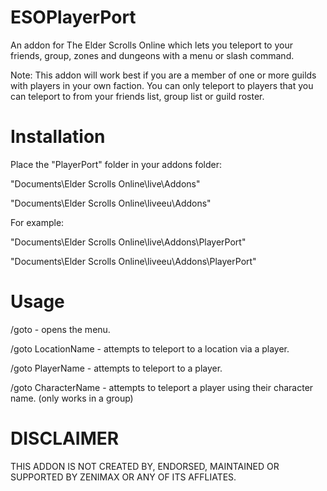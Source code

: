ESOPlayerPort
=============

An addon for The Elder Scrolls Online which lets you teleport to your friends, group, zones and dungeons with a menu or slash command. 

Note: This addon will work best if you are a member of one or more guilds with players in your own faction. You can only teleport to players that you can teleport to from your friends list, group list or guild roster.

Installation
=============

Place the "PlayerPort" folder in your addons folder:

"Documents\Elder Scrolls Online\live\Addons"

"Documents\Elder Scrolls Online\liveeu\Addons"

For example:

"Documents\Elder Scrolls Online\live\Addons\PlayerPort"

"Documents\Elder Scrolls Online\liveeu\Addons\PlayerPort"


Usage
=============

/goto - opens the menu.

/goto LocationName - attempts to teleport to a location via a player.

/goto PlayerName - attempts to teleport to a player.

/goto CharacterName - attempts to teleport a player using their character name. (only works in a group)

DISCLAIMER
=============
THIS ADDON IS NOT CREATED BY, ENDORSED, MAINTAINED OR SUPPORTED BY ZENIMAX OR ANY OF ITS AFFLIATES.